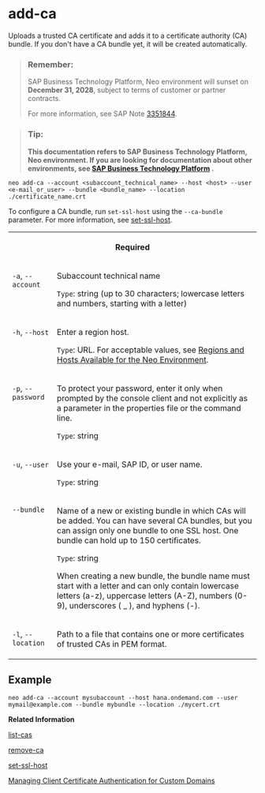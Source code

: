 <!-- loioc102abb0801d45f487042ff0415d4760 -->

# add-ca

Uploads a trusted CA certificate and adds it to a certificate authority \(CA\) bundle. If you don't have a CA bundle yet, it will be created automatically.



> ### Remember:  
> SAP Business Technology Platform, Neo environment will sunset on **December 31, 2028**, subject to terms of customer or partner contracts.
> 
> For more information, see SAP Note [3351844](https://me.sap.com/notes/3351844).

> ### Tip:  
> **This documentation refers to SAP Business Technology Platform, Neo environment. If you are looking for documentation about other environments, see [SAP Business Technology Platform](https://help.sap.com/docs/btp/sap-business-technology-platform/sap-business-technology-platform?version=Cloud) .**



```
neo add-ca --account <subaccount_technical_name> --host <host> --user <e-mail_or_user> --bundle <bundle_name> --location ./certificate_name.crt
```

To configure a CA bundle, run `set-ssl-host` using the `--ca-bundle` parameter. For more information, see [set-ssl-host](set-ssl-host-2956975.md).




<table>
<tr>
<th valign="top" colspan="2">

Required

</th>
</tr>
<tr>
<td valign="top">

`-a`, `--account` 

</td>
<td valign="top">

Subaccount technical name

`Type`: string \(up to 30 characters; lowercase letters and numbers, starting with a letter\)

</td>
</tr>
<tr>
<td valign="top">

`-h`, `--host` 

</td>
<td valign="top">

Enter a region host.

`Type`: URL. For acceptable values, see [Regions and Hosts Available for the Neo Environment](../10-concepts-neo/regions-and-hosts-available-for-the-neo-environment-d722f7c.md).

</td>
</tr>
<tr>
<td valign="top">

`-p`, `--password`

</td>
<td valign="top">

To protect your password, enter it only when prompted by the console client and not explicitly as a parameter in the properties file or the command line.

`Type`: string

</td>
</tr>
<tr>
<td valign="top">

`-u`, `--user` 

</td>
<td valign="top">

Use your e-mail, SAP ID, or user name.

`Type`: string

</td>
</tr>
<tr>
<td valign="top">

`--bundle` 

</td>
<td valign="top">

Name of a new or existing bundle in which CAs will be added. You can have several CA bundles, but you can assign only one bundle to one SSL host. One bundle can hold up to 150 certificates.

`Type`: string

When creating a new bundle, the bundle name must start with a letter and can only contain lowercase letters \(a-z\), uppercase letters \(A-Z\), numbers \(0-9\), underscores \( \_ \), and hyphens \(-\).

</td>
</tr>
<tr>
<td valign="top">

`-l`, `--location` 

</td>
<td valign="top">

Path to a file that contains one or more certificates of trusted CAs in PEM format.

</td>
</tr>
</table>



<a name="loioc102abb0801d45f487042ff0415d4760__section_jbj_n3x_d2b"/>

## Example

```
neo add-ca --account mysubaccount --host hana.ondemand.com --user mymail@example.com --bundle mybundle --location ./mycert.crt
```

**Related Information**  


[list-cas](list-cas-99d2659.md "Lists trusted CA certificates in a bundle or bundles that are assigned to an SSL host or hosts.")

[remove-ca](remove-ca-55b61e4.md "Removes trusted CAs from a bundle or deletes a whole bundle and all certificates in it.")

[set-ssl-host](set-ssl-host-2956975.md "Configures and updates an SSL host. Allows you to replace an SSL certificate with a different one, manage TLS protocol versions, and configure a bundle of trusted CAs.")

[Managing Client Certificate Authentication for Custom Domains](managing-client-certificate-authentication-for-custom-domains-286aa51.md "If you want your customers to use client certificates when they access your application on SAP BTP via a custom domain.")

